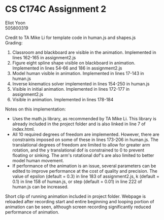 # CS C174C Assignment 2
Eliot Yoon  
505800319  
  
Credit to TA Mike Li for template code in human.js and shapes.js  
Grading:
1. Classroom and blackboard are visible in the animation. Implemented in lines 162-165 in assignment2.js
2. Figure eight spline shape visible on blackboard in animation. Implemented in lines 54-66 and 186 in assignment2.js
3. Model human visible in animation. Implemented in lines 17-143 in human.js
4. Inverse kinematics solver implemented in lines 154-250 in human.js
5. Visible in initial animation. Implemented in lines 172-177 in assignment2.js
6. Visible in animation. Implemented in lines 178-184

Notes on this implementation:
- Uses the math.js library, as recommended by TA Mike Li. This library is already included in the project folder and is also linked in line 7 of index.html.
- All 10 required degrees of freedom are implemented. However, there are constraints imposed on some of these in lines 173-206 in human.js. The translational degrees of freedom are limited to allow for greater arm rotation, and the y translational dof is constrained to 0 to prevent floating or sinking. The arm's rotational dof's are also limited to better model human movement.
- If performance of the animation is an issue, several parameters can be edited to improve performance at the cost of quality and precision. The value of epsilon (default = 0.3) in line 183 of assignment2.js, k (default = 0.1) in line 158 of human.js, or step (default = 0.01) in line 222 of human.js can be increased.

Short clip of running animation included in project folder. Webpage is reloaded after recording start and entire beginning and looping portion of animation can be seen, although screen recording significantly reduced performance of animation.